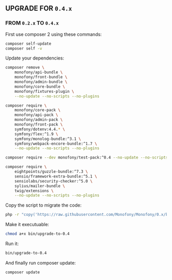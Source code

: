 ## UPGRADE FOR `0.4.x`

### FROM `0.2.x` TO `0.4.x`

First use composer 2 using these commands:
```bash
composer self-update
composer self -v
```

Update your dependencies:
```bash
composer remove \
    monofony/api-bundle \
    monofony/front-bundle \
    monofony/admin-bundle \
    monofony/core-bundle \
    monofony/fixtures-plugin \
    --no-update --no-scripts --no-plugins
```

```bash
composer require \
    monofony/core-pack \
    monofony/api-pack \
    monofony/admin-pack \
    monofony/front-pack \
    symfony/dotenv:4.4.* \
    symfony/flex:^1.9 \
    symfony/monolog-bundle:^3.1 \
    symfony/webpack-encore-bundle:^1.7 \
    --no-update --no-scripts --no-plugins
```

```bash
composer require --dev monofony/test-pack:^0.4 --no-update --no-scripts --no-plugins
```

```bash
composer require \
    eightpoints/guzzle-bundle:^7.3 \
    sensio/framework-extra-bundle:^5.1 \
    sensiolabs/security-checker:^5.0 \
    sylius/mailer-bundle \
    twig/extensions \
    --no-update --no-scripts --no-plugins
```

Copy the script to migrate the code:
```bash
php -r "copy('https://raw.githubusercontent.com/Monofony/Monofony/0.x/bin/upgrade-to-0.4', 'bin/upgrade-to-0.4');"
```

Make it executuable:
```bash
chmod a+x bin/upgrade-to-0.4
```

Run it:
```bash
bin/upgrade-to-0.4
```

And finally run composer update:
```bash
composer update
```
